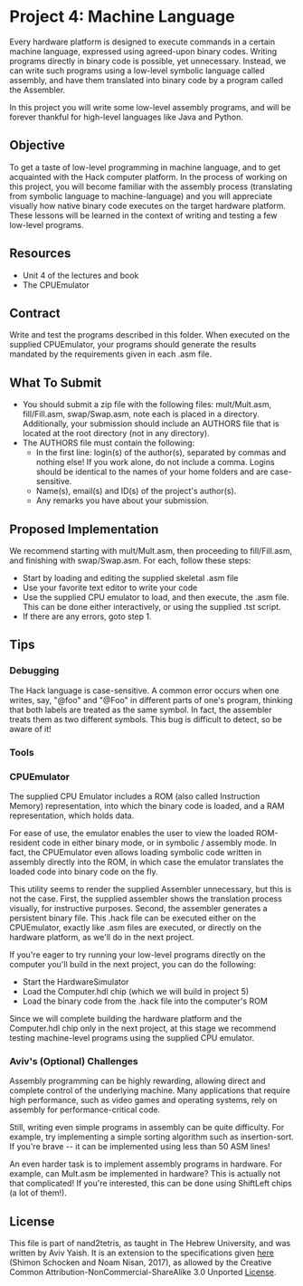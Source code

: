 # Project 4: Machine Language

Every hardware platform is designed to execute commands in a certain machine
language, expressed using agreed-upon binary codes. Writing programs directly in
binary code is possible, yet unnecessary. Instead, we can write such programs
using a low-level symbolic language called assembly, and have them translated
into binary code by a program called the Assembler.

In this project you will write some low-level assembly programs, and will be
forever thankful for high-level languages like Java and Python.

## Objective

To get a taste of low-level programming in machine language, and to get
acquainted with the Hack computer platform. In the process of working on this
project, you will become familiar with the assembly process (translating from
symbolic language to machine-language) and you will appreciate visually how
native binary code executes on the target hardware platform. These lessons will
be learned in the context of writing and testing a few low-level programs.

## Resources

- Unit 4 of the lectures and book
- The CPUEmulator

## Contract

Write and test the programs described in this folder.
When executed on the supplied CPUEmulator, your programs should generate the
results mandated by the requirements given in each .asm file.

## What To Submit

- You should submit a zip file with the following files:
  mult/Mult.asm, fill/Fill.asm, swap/Swap.asm, note each is placed in a
  directory. Additionally, your submission should include an AUTHORS file
  that is located at the root directory (not in any directory).
- The AUTHORS file must contain the following:
  - In the first line: login(s) of the author(s), separated by commas and
    nothing else! If you work alone, do not include a comma.
    Logins should be identical to the names of your home folders and are
    case-sensitive.
  - Name(s), email(s) and ID(s) of the project's author(s).
  - Any remarks you have about your submission.

## Proposed Implementation

We recommend starting with mult/Mult.asm, then proceeding to fill/Fill.asm,
and finishing with swap/Swap.asm. For each, follow these steps:

- Start by loading and editing the supplied skeletal .asm file
- Use your favorite text editor to write your code
- Use the supplied CPU emulator to load, and then execute, the .asm file.
  This can be done either interactively, or using the supplied .tst script.
- If there are any errors, goto step 1.

## Tips

### Debugging

The Hack language is case-sensitive. A common error occurs when one writes, say,
"@foo" and "@Foo" in different parts of one's program, thinking that both labels
are treated as the same symbol. In fact, the assembler treats them as two
different symbols. This bug is difficult to detect, so be aware of it!

### Tools

### CPUEmulator

The supplied CPU Emulator includes a ROM (also called Instruction Memory)
representation, into which the binary code is loaded, and a RAM representation,
which holds data.

For ease of use, the emulator enables the user to view the loaded ROM-resident
code in either binary mode, or in symbolic / assembly mode. In fact, the
CPUEmulator even allows loading symbolic code written in assembly directly into
the ROM, in which case the emulator translates the loaded code into binary code
on the fly.

This utility seems to render the supplied Assembler unnecessary, but this is not
the case. First, the supplied assembler shows the translation process visually,
for instructive purposes. Second, the assembler generates a persistent binary
file. This .hack file can be executed either on the CPUEmulator, exactly like
.asm files are executed, or directly on the hardware platform, as we'll do in
the next project.

If you're eager to try running your low-level programs directly on the computer
you'll build in the next project, you can do the following:

- Start the HardwareSimulator
- Load the Computer.hdl chip (which we will build in project 5)
- Load the binary code from the .hack file into the computer's ROM

Since we will complete building the hardware platform and the Computer.hdl chip
only in the next project, at this stage we recommend testing machine-level
programs using the supplied CPU emulator.

### Aviv's (Optional) Challenges

Assembly programming can be highly rewarding, allowing direct and complete
control of the underlying machine. Many applications that require high
performance, such as video games and operating systems, rely on assembly
for performance-critical code.

Still, writing even simple programs in assembly can be quite difficulty. For
example, try implementing a simple sorting algorithm such as insertion-sort.
If you're brave -- it can be implemented using less than 50 ASM lines!

An even harder task is to implement assembly programs in hardware. For example,
can Mult.asm be implemented in hardware? This is actually not that complicated!
If you're interested, this can be done using ShiftLeft chips (a lot of them!).

## License

This file is part of nand2tetris, as taught in The Hebrew University, and
was written by Aviv Yaish. It is an extension to the specifications given
[here](https://www.nand2tetris.org) (Shimon Schocken and Noam Nisan, 2017),
as allowed by the Creative Common Attribution-NonCommercial-ShareAlike 3.0
Unported [License](https://creativecommons.org/licenses/by-nc-sa/3.0/).
